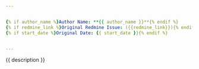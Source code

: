 ```yaml
---


{% if author_name %}Author Name: **{{ author_name }}**{% endif %}
{% if redmine_link %}Original Redmine Issue: ({{redmine_link}}){% endif %}
{% if start_date %}Original Date: {{ start_date }}{% endif %}


---
```


{{ description }}




